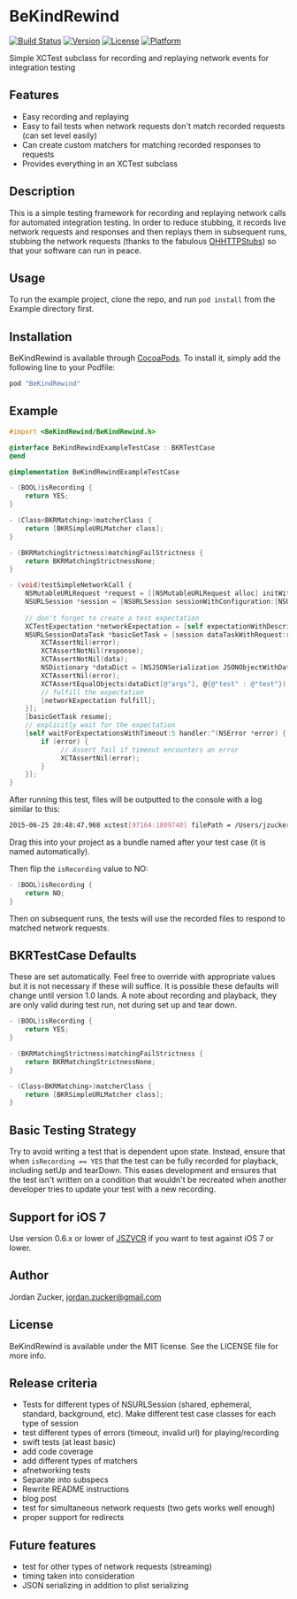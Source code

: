 # BeKindRewind

[![Build Status](https://travis-ci.org/jzucker2/BeKindRewind.svg?branch=master)](https://travis-ci.org/jzucker2/BeKindRewind)
[![Version](https://img.shields.io/cocoapods/v/BeKindRewind.svg?style=flat)](http://cocoapods.org/pods/BeKindRewind)
[![License](https://img.shields.io/cocoapods/l/BeKindRewind.svg?style=flat)](http://cocoapods.org/pods/BeKindRewind)
[![Platform](https://img.shields.io/cocoapods/p/BeKindRewind.svg?style=flat)](http://cocoapods.org/pods/BeKindRewind)

Simple XCTest subclass for recording and replaying network events for integration testing

## Features

* Easy recording and replaying
* Easy to fail tests when network requests don't match recorded requests (can set level easily)
* Can create custom matchers for matching recorded responses to requests
* Provides everything in an XCTest subclass

## Description
This is a simple testing framework for recording and replaying network calls for automated integration testing. In order to reduce stubbing, it records live network requests and responses and then replays them in subsequent runs, stubbing the network requests (thanks to the fabulous [OHHTTPStubs](https://github.com/AliSoftware/OHHTTPStubs)) so that your software can run in peace.

## Usage

To run the example project, clone the repo, and run `pod install` from the Example directory first.

## Installation

BeKindRewind is available through [CocoaPods](http://cocoapods.org). To install
it, simply add the following line to your Podfile:

```ruby
pod "BeKindRewind"
```

## Example

```objective-c
#import <BeKindRewind/BeKindRewind.h>

@interface BeKindRewindExampleTestCase : BKRTestCase
@end

@implementation BeKindRewindExampleTestCase

- (BOOL)isRecording {
    return YES;
}

- (Class<BKRMatching>)matcherClass {
    return [BKRSimpleURLMatcher class];
}

- (BKRMatchingStrictness)matchingFailStrictness {
    return BKRMatchingStrictnessNone;
}

- (void)testSimpleNetworkCall {
    NSMutableURLRequest *request = [[NSMutableURLRequest alloc] initWithURL:[NSURL URLWithString:@"https://httpbin.org/get?test=test"]];
    NSURLSession *session = [NSURLSession sessionWithConfiguration:[NSURLSessionConfiguration ephemeralSessionConfiguration]];
    
    // don't forget to create a test expectation
    XCTestExpectation *networkExpectation = [self expectationWithDescription:@"network"];
    NSURLSessionDataTask *basicGetTask = [session dataTaskWithRequest:request completionHandler:^(NSData *data, NSURLResponse *response, NSError *error) {
        XCTAssertNil(error);
        XCTAssertNotNil(response);
        XCTAssertNotNil(data);
        NSDictionary *dataDict = [NSJSONSerialization JSONObjectWithData:data options:NSJSONReadingAllowFragments error:&error];
        XCTAssertNil(error);
        XCTAssertEqualObjects(dataDict[@"args"], @{@"test" : @"test"});
        // fulfill the expectation
        [networkExpectation fulfill];
    }];
    [basicGetTask resume];
    // explicitly wait for the expectation
    [self waitForExpectationsWithTimeout:5 handler:^(NSError *error) {
        if (error) {
        	 // Assert fail if timeout encounters an error
        	 XCTAssertNil(error);
        }
    }];
}

```

After running this test, files will be outputted to the console with a log similar to this:

```bash
2015-06-25 20:48:47.968 xctest[97164:1809740] filePath = /Users/jzucker/Library/Developer/CoreSimulator/Devices/F9C2D4BE-9022-48E9-9A27-C89B8E615571/data/Documents/BeKindRewindExampleTestCase.bundle/testSimpleNetworkCall.plist
```

Drag this into your project as a bundle named after your test case (it is named automatically).

Then flip the `isRecording` value to NO:

```objective-c
- (BOOL)isRecording {
	return NO;
}
```

Then on subsequent runs, the tests will use the recorded files to respond to matched network requests.

## BKRTestCase Defaults

These are set automatically. Feel free to override with appropriate values but it is not necessary if these will suffice. It is possible these defaults will change until version 1.0 lands. A note about recording and playback, they are only valid during test run, not during set up and tear down.

```objective-c
- (BOOL)isRecording {
    return YES;
}

- (BKRMatchingStrictness)matchingFailStrictness {
    return BKRMatchingStrictnessNone;
}

- (Class<BKRMatching>)matcherClass {
    return [BKRSimpleURLMatcher class];
}
```

## Basic Testing Strategy

Try to avoid writing a test that is dependent upon state. Instead, ensure that when `isRecording == YES` that the test can be fully recorded for playback, including setUp and tearDown. This eases development and ensures that the test isn't written on a condition that wouldn't be recreated when another developer tries to update your test with a new recording.

## Support for iOS 7

Use version 0.6.x or lower of [JSZVCR](https://github.com/jzucker2/JSZVCR.git) if you want to test against iOS 7 or lower.

## Author

Jordan Zucker, jordan.zucker@gmail.com

## License

BeKindRewind is available under the MIT license. See the LICENSE file for more info.

## Release criteria
* Tests for different types of NSURLSession (shared, ephemeral, standard, background, etc). Make different test case classes for each type of session
* test different types of errors (timeout, invalid url) for playing/recording
* swift tests (at least basic)
* add code coverage
* add different types of matchers
* afnetworking tests
* Separate into subspecs
* Rewrite README instructions
* blog post
* test for simultaneous network requests (two gets works well enough)
* proper support for redirects

## Future features
* test for other types of network requests (streaming)
* timing taken into consideration
* JSON serializing in addition to plist serializing
